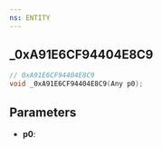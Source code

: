 ```yaml
---
ns: ENTITY
---
```

## _0xA91E6CF94404E8C9

```c
// 0xA91E6CF94404E8C9
void _0xA91E6CF94404E8C9(Any p0);
```

## Parameters
* **p0**:
